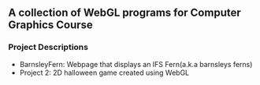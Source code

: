 ## A collection of WebGL programs for Computer Graphics Course
### Project Descriptions
   - BarnsleyFern: Webpage that displays an IFS Fern(a.k.a barnsleys ferns)
   - Project 2: 2D halloween game created using WebGL
